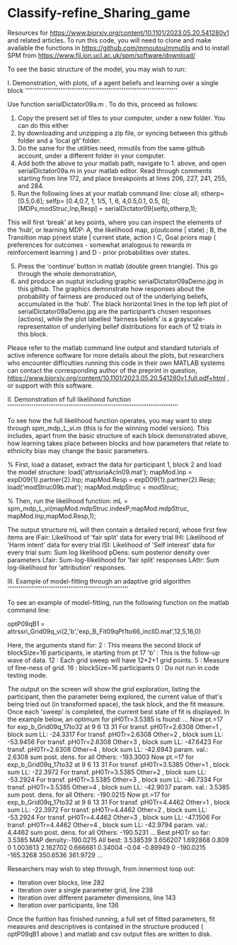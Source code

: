 # Classify-refine_Sharing_game

Resources for https://www.biorxiv.org/content/10.1101/2023.05.20.541280v1 and related articles.
To run this code, you will need to clone and make available the functions in 
https://github.com/mmoutou/mmutils and to install SPM from https://www.fil.ion.ucl.ac.uk/spm/software/download/

To see the basic structure of the model, you may wish to run:

I. Demonstration, with plots, of a agent beliefs and learning over a single block
''''''''''''''''''''''''''''''''''''''''''''''''''''''''''''''''''''''''''''''''''

Use function serialDictator09a.m . To do this, proceed as follows:
1. Copy the present set of files to your computer, under a new folder. You can do this either
2. by downloading and unzipping a zip file, or syncing between this github folder and a ‘local git’ folder.
3. Do the same for the utilities need, mmutils from the same github account, under a different folder in your computer.
4. Add both the above to your matlab path, navigate to 1. above, and open  serialDictator09a.m in your matlab editor.
   Read through comments starting from line 172, and place breakpoints at lines 206, 227, 241, 255, and 284. 
6. Run the following lines at your matlab command line:
close all; 
otherp=[0.5,0.6]; 
selfp= [0.4,0.7, 1,    1/5,    1,    6,  4,0.5,0.1,  0.5,   0]; 
[MDPs,modStruc,Inp,Resp] = serialDictator09(selfp,otherp,1);  

This will first ‘break’ at key points, where you can inspect the elements of the ‘hub’, or learning MDP: 
A, the likelihood map, p(outcome | state) ; 
B, the Transition map p(next state | current state, action ) 
C, Goal priors map ( preferences for outcomes - somewhat analogous to rewards in reinforcement learning ) and 
D - prior probabilities over states. 

5. Press the ‘continue’ button in matlab (double green triangle). This go through the whole demonstration,
6. and produce an ouptut including graphic serialDictator09aDemo.jpg in this github. 
The graphics demonstrate how responses about the probability of fairness are produced
out of the underlying beliefs, accumulated in the ‘hub’. The black horizontal lines in
the top left plot of  serialDictator09aDemo.jpg are the participant’s chosen responses (actions),
while the plot labelled ‘fairness beliefs’ is a grayscale-representation of underlying
belief distributions for each of 12 trials in this block. 

Please refer to the matlab command line output and standard tutorials of active inference 
software for more details about the plots, but researchers who encounter difficulties running 
this code in their own MATLAB systems can contact the corresponding author of the preprint in question, 
https://www.biorxiv.org/content/10.1101/2023.05.20.541280v1.full.pdf+html  ,
or support with this software.

II. Demonstration of full likelihood function 
''''''''''''''''''''''''''''''''''''''''''''''''''''''''''''''''''''''''''''''''''''''''''''

To see how the full likelihood function operates, you may want to step through spm_mdp_L_vi.m (this is for the winning model version). This includes, apart from the basic structure of each block demonstrated above, how learning takes place between blocks and how parameters that relate to ethnicity bias may change the basic parameters.

% First, load a dataset, extract the data for participant 1, block 2 and load the model structure:
load('attrssriaAcIn09.mat'); mapMod.Inp = expD09{1}.partner{2}.Inp; mapMod.Resp = expD09{1}.partner{2}.Resp; load('modStruc09b.mat'); mapMod.mdpStruc = modStruc;

% Then, run the likelihood function:
mL = spm_mdp_L_vi(mapMod.mdpStruc.indexP,mapMod.mdpStruc,                 mapMod.Inp,mapMod.Resp,1); 

The output structure mL will then contain a detailed record, whose first few items are
      lFair:  Likelihood of 'fair split' data for every trial
        lHI:    Likelihood of 'Harm intent' data for every trial
        lSI:  Likelihood of 'Self interest' data for every trial
        sum:  Sum log likelihood
      pDens: sum posterior density over parameters
      Lfair: Sum-log-llikelihood for 'fair split' responses
      LAttr: Sum log-likelihood for 'attribution' responses.

III. Example of model-fitting through an adaptive grid algorithm 
'''''''''''''''''''''''''''''''''''''''''''''''''''''''''''''''''

To see an example of model-fitting, run the following function on the matlab command line:

optP09qB1 = attrssri_Grid09q_vi(2,'b','exp_B_Fit09qPt1to66_inclID.mat',12,5,16,0)

Here, the arguments stand for:
2 : This means the second block of blockSize=16 participants, ie starting from pt 17
'b' : This is the follow-up wave of data.
12 : Each grid sweep will have 12*2+1 grid points.
5 :  Measure of fine-ness of grid.
16 :  blockSize=16 participants
0 : Do not run in code testing mode.

The output on the screen will show the grid exploration, listing the participant, then the parameter being explored, the current value of that's being tried out (in transformed space), the task block, and the fit measure. Once each 'sweep' is completed, the current best state of fit is displayed. In the example below, an optimum for pH0Tr=3.5385 is found: 
...
Now pt.=17 for exp_b_Grid09q_17to32 at 9   6  13  31
For transf. pH0Tr=2.6308 Other=1  ,  block sum LL: -24.3317
For transf. pH0Tr=2.6308 Other=2  ,  block sum LL: -53.9456
For transf. pH0Tr=2.6308 Other=3  ,  block sum LL: -47.6423
For transf. pH0Tr=2.6308 Other=4  ,  block sum LL: -42.6943
param. val.: 2.6308  sum post. dens. for all Others: -193.3003
Now pt.=17 for exp_b_Grid09q_17to32 at 9   6  13  31
For transf. pH0Tr=3.5385 Other=1  ,  block sum LL: -22.3972
For transf. pH0Tr=3.5385 Other=2  ,  block sum LL: -53.2924
For transf. pH0Tr=3.5385 Other=3  ,  block sum LL: -46.7334
For transf. pH0Tr=3.5385 Other=4  ,  block sum LL: -42.9037
param. val.: 3.5385  sum post. dens. for all Others: -190.0215
Now pt.=17 for exp_b_Grid09q_17to32 at 9   6  13  31
For transf. pH0Tr=4.4462 Other=1  ,  block sum LL: -22.3972
For transf. pH0Tr=4.4462 Other=2  ,  block sum LL: -53.2924
For transf. pH0Tr=4.4462 Other=3  ,  block sum LL: -47.1506
For transf. pH0Tr=4.4462 Other=4  ,  block sum LL: -42.9794
param. val.: 4.4462  sum post. dens. for all Others: -190.5231
...
Best pH0Tr so far: 3.5385 MAP density:-190.0215
 All best: 3.538539      3.656207      1.692868         0.809             0      1.003613      2.162702      0.666681       0.34004         -0.04      -0.89949             0     -190.0215     -165.3268      350.6536      361.9729
...

Researchers may wish to step through, from innermost loop out:
- Iteration over blocks, line 282
- Iteration over a single parameter grid, line 238
- Iteration over different parameter dimensions, line 143
- Iteration over participants, line 136

Once the funtion has finished running, a full set of fitted parameters, fit measures and descriptives is contained 
in the structure produced ( optP09qB1 above ) and matlab and csv output files are written to disk.
